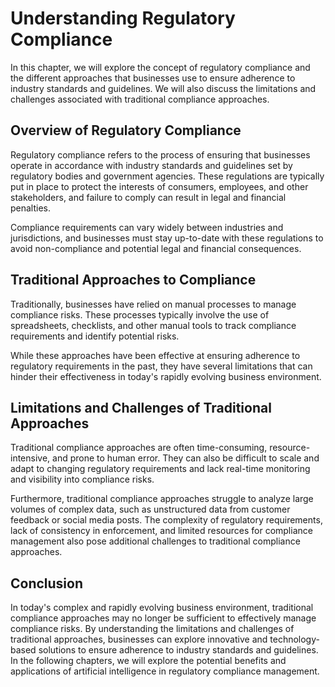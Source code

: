 Understanding Regulatory Compliance
===================================

In this chapter, we will explore the concept of regulatory compliance and the different approaches that businesses use to ensure adherence to industry standards and guidelines. We will also discuss the limitations and challenges associated with traditional compliance approaches.

Overview of Regulatory Compliance
---------------------------------

Regulatory compliance refers to the process of ensuring that businesses operate in accordance with industry standards and guidelines set by regulatory bodies and government agencies. These regulations are typically put in place to protect the interests of consumers, employees, and other stakeholders, and failure to comply can result in legal and financial penalties.

Compliance requirements can vary widely between industries and jurisdictions, and businesses must stay up-to-date with these regulations to avoid non-compliance and potential legal and financial consequences.

Traditional Approaches to Compliance
------------------------------------

Traditionally, businesses have relied on manual processes to manage compliance risks. These processes typically involve the use of spreadsheets, checklists, and other manual tools to track compliance requirements and identify potential risks.

While these approaches have been effective at ensuring adherence to regulatory requirements in the past, they have several limitations that can hinder their effectiveness in today's rapidly evolving business environment.

Limitations and Challenges of Traditional Approaches
----------------------------------------------------

Traditional compliance approaches are often time-consuming, resource-intensive, and prone to human error. They can also be difficult to scale and adapt to changing regulatory requirements and lack real-time monitoring and visibility into compliance risks.

Furthermore, traditional compliance approaches struggle to analyze large volumes of complex data, such as unstructured data from customer feedback or social media posts. The complexity of regulatory requirements, lack of consistency in enforcement, and limited resources for compliance management also pose additional challenges to traditional compliance approaches.

Conclusion
----------

In today's complex and rapidly evolving business environment, traditional compliance approaches may no longer be sufficient to effectively manage compliance risks. By understanding the limitations and challenges of traditional approaches, businesses can explore innovative and technology-based solutions to ensure adherence to industry standards and guidelines. In the following chapters, we will explore the potential benefits and applications of artificial intelligence in regulatory compliance management.
